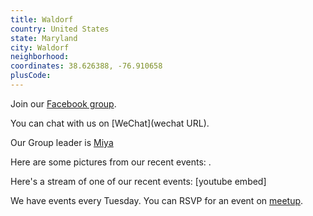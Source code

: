 ```yaml
---
title: Waldorf
country: United States
state: Maryland
city: Waldorf
neighborhood: 
coordinates: 38.626388, -76.910658
plusCode:
---
```

Join our [Facebook group](https://www.facebook.com/groups/free.code.camp.waldorf).

You can chat with us on [WeChat](wechat URL).

Our Group leader is [Miya](freecodecamp.org/miya)

Here are some pictures from our recent events:
![]().

Here's a stream of one of our recent events:
[youtube embed]

We have events every Tuesday. You can RSVP for an event on [meetup](meetupurl).
